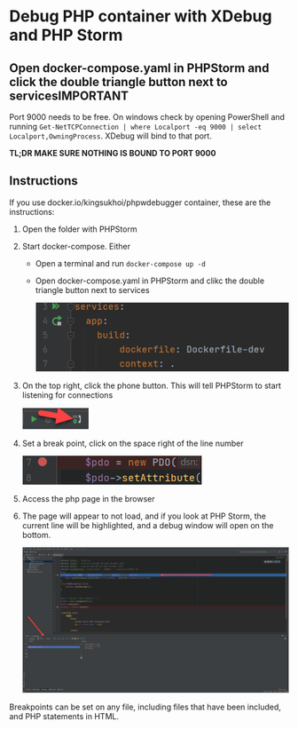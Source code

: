 # Debug PHP container with XDebug and PHP Storm

## Open docker-compose.yaml in PHPStorm and click the double triangle button next to servicesIMPORTANT

Port 9000 needs to be free. On windows check by opening PowerShell and running `Get-NetTCPConnection | where Localport -eq 9000 | select Localport,OwningProcess`. XDebug will bind to that port.

**TL;DR MAKE SURE NOTHING IS BOUND TO PORT 9000**

## Instructions

If you use docker.io/kingsukhoi/phpwdebugger container, these are the instructions:

1. Open the folder with PHPStorm
2. Start docker-compose. Either
   * Open a terminal and run `docker-compose up -d`
   * Open docker-compose.yaml in PHPStorm and clikc the double triangle button next to services

     ![PHPStorm docker-compose](.gitbook/assets/PHPStormDockerCompose.png)
3. On the top right, click the phone button. This will tell PHPStorm to start listening for connections   


   ![PHPStorm Debug Button](.gitbook/assets/PHPStormDebugButton.png)

4. Set a break point, click on the space right of the line number  


   ![PHPStorm Break Point](.gitbook/assets/PHPStormBreakpoint.png)

5. Access the php page in the browser
6. The page will appear to not load, and if you look at PHP Storm, the current line will be highlighted, and a debug window will open on the bottom.

   ![PHPStorm Debug Window](.gitbook/assets/PHPStormDebugWindow.png)

Breakpoints can be set on any file, including files that have been included, and PHP statements in HTML.

